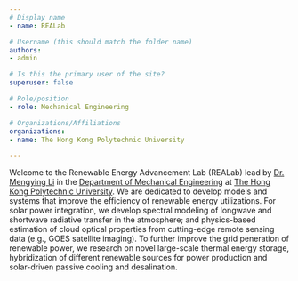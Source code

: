 ```yaml
---
# Display name
- name: REALab

# Username (this should match the folder name)
authors:
- admin

# Is this the primary user of the site?
superuser: false

# Role/position
- role: Mechanical Engineering

# Organizations/Affiliations
organizations:
- name: The Hong Kong Polytechnic University

---
```


Welcome to the Renewable Energy Advancement Lab (REALab) lead by [Dr. Mengying Li](https://www.polyu.edu.hk/me/people/academic-teaching-staff/li-mengying/) in the [Department of Mechanical Engineering](https://www.polyu.edu.hk/me/) at [The Hong Kong Polytechnic University](https://www.polyu.edu.hk/en/). We are dedicated to develop models and systems that improve the efficiency of renewable energy utilizations. For solar power integration, we develop spectral modeling of longwave and shortwave radiative transfer in the atmosphere; and physics-based estimation of cloud optical properties from cutting-edge remote sensing data (e.g., GOES satellite imaging).  To further improve the grid peneration of renewable power, we research on novel large-scale thermal energy storage, hybridization of different renewable sources for power production and solar-driven passive cooling and desalination. 
